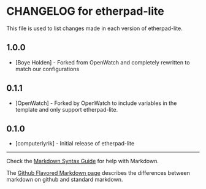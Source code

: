 # CHANGELOG for etherpad-lite

This file is used to list changes made in each version of etherpad-lite.

1.0.0
-----
- [Boye Holden] - Forked from OpenWatch and completely rewritten to match our configurations

0.1.1
-----
- [OpenWatch] - Forked by OpenWatch to include variables in the template and only support etherpad-lite.

0.1.0
-----
- [computerlyrik] - Initial release of etherpad-lite

- - -
Check the [Markdown Syntax Guide](http://daringfireball.net/projects/markdown/syntax) for help with Markdown.

The [Github Flavored Markdown page](http://github.github.com/github-flavored-markdown/) describes the differences between markdown on github and standard markdown.
